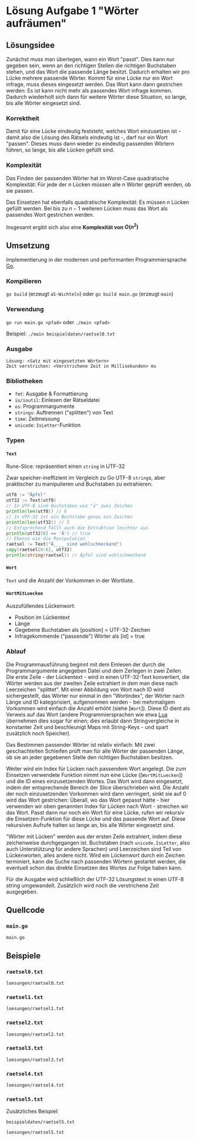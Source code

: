 # Lösung Aufgabe 1 "Wörter aufräumen"

## Lösungsidee

Zunächst muss man überlegen, wann ein Wort "passt". Dies kann nur gegeben sein, wenn an den richtigen Stellen die richtigen Buchstaben stehen, und das Wort die passende Länge besitzt. Dadurch erhalten wir pro Lücke mehrere passende Wörter. Kommt für eine Lücke nur ein Wort infrage, muss dieses eingesetzt werden. Das Wort kann dann gestrichen werden: Es ist kann nicht mehr als passendes Wort infrage kommen. Dadurch wiederholt sich dann für weitere Wörter diese Situation, so lange, bis alle Wörter eingesetzt sind.

### Korrektheit

Damit für eine Lücke eindeutig feststeht, welches Wort einzusetzen ist - damit also die Lösung des Rätsels eindeutig ist -, darf nur ein Wort "passen". Dieses muss dann wieder zu eindeutig passenden Wörtern führen, so lange, bis alle Lücken gefüllt sind.

### Komplexität

Das Finden der passenden Wörter hat im Worst-Case quadratische Komplexität: Für jede der $n$ Lücken müssen alle $n$ Wörter geprüft werden, ob sie passen.

Das Einsetzen hat ebenfalls quadratische Komplexität: Es müssen $n$ Lücken gefüllt werden. Bei bis zu $n - 1$ weiteren Lücken muss das Wort als passendes Wort gestrichen werden.

Insgesamt ergibt sich also eine **Komplexität von $O(n^2)$**

## Umsetzung

Implementierung in der modernen und performanten Programmiersprache [Go](https://golang.org).

### Kompilieren

`go build` (erzeugt `a5-Wichteln`) oder `go build main.go` (erzeugt `main`)

### Verwendung

`go run main.go <pfad>` oder `./main <pfad>`

Beispiel: `./main beispieldaten/raetsel0.txt`

### Ausgabe

```
Lösung: <Satz mit eingesetzten Wörtern>
Zeit verstrichen: <Verstrichene Zeit in Millisekunden> ms

```

### Bibliotheken

* `fmt`: Ausgabe & Formattierung
* `io/ioutil`: Einlesen der Rätseldatei
* `os`: Programmargumente
* `strings`: Auftrennen ("splitten") von Text
* `time`: Zeitmessung
* `unicode`: `IsLetter`-Funktion

### Typen

#### `Text`

Rune-Slice: repräsentiert einen `string` in UTF-32

Zwar speicher-ineffizient im Vergleich zu Go UTF-8 `string`s, aber praktischer zu manipulieren und Buchstaben zu extrahieren:

```go
utf8 := "Äpfel"
utf32 := Text(utf8)
// In UTF-8 sind Buchstaben wie "ä" zwei Zeichen
println(len(utf8)) // 6
// In UTF-32 ist ein Buchstabe genau ein Zeichen
println(len(utf32)) // 5
// Entsprechend fällt auch die Extraktion leichter aus
println(utf32[0] == 'Ä') // true
// Ebenso wie die Manipulation
raetsel := Text("Ä____ sind wohlschmeckend")
copy(raetsel[0:6], utf32)
println(string(raetsel)) // Äpfel sind wohlschmeckend
```

#### `Wort`

`Text` und die Anzahl der Vorkommen in der Wortliste.

#### `WortMitLuecken`

Auszufüllendes Lückenwort:

* Position im Lückentext
* Länge
* Gegebene Buchstaben als \[position] = UTF-32-Zeichen
* Infragekommende ("passende") Wörter als \[id] = true

### Ablauf

Die Programmausführung beginnt mit dem Einlesen der durch die Programmargumente angegeben Datei und dem Zerlegen in zwei Zeilen.
Die erste Zeile - der Lückentext - wird in einen UTF-32-Text konvertiert, die Wörter werden aus der zweiten Zeile extrahiert in dem man diese nach Leerzeichen "splittet". Mit einer Abbildung von Wort nach ID wird sichergestellt, das Wörter nur einmal in den "Wortindex", der Wörter nach Länge und ID kategorisiert, aufgenommen werden - bei mehrmaligem Vorkommen wird einfach die Anzahl erhöht (siehe [`Wort`]). Diese ID dient als Verweis auf das Wort (andere Programmiersprachen wie etwa [Lua](https://lua.org) übernehmen dies sogar für einen; dies erlaubt dann Stringvergleiche in konstanter Zeit und beschleunigt Maps mit String-Keys - und spart zusätzlich noch Speicher).

Das Bestimmen passender Wörter ist relativ einfach: Mit zwei geschachtelten Schleifen prüft man für alle Wörter der passenden Länge, ob sie an jeder gegebenen Stelle den richtigen Buchstaben besitzen.

Weiter wird ein Index für Lücken nach passendem Wort angelegt.
Die zum Einsetzen verwendete Funktion nimmt nun eine Lücke ([`WortMitLuecken`]) und die ID eines einzusetzenden Wortes. Das Wort wird dann eingesetzt, indem der entsprechende Bereich der Slice überschrieben wird. Die Anzahl der noch einzusetzenden Vorkommen wird dann verringert, sinkt sie auf 0 wird das Wort gestrichen: Überall, wo das Wort gepasst hätte - hier verwenden wir oben genannten Index für Lücken nach Wort - streichen wir das Wort. Passt dann nur noch ein Wort für eine Lücke, rufen wir rekursiv die Einsetzen-Funktion für diese Lücke und das passende Wort auf. Diese rekursiven Aufrufe halten so lange an, bis alle Wörter eingesetzt sind.

"Wörter mit Lücken" werden aus der ersten Zeile extrahiert, indem diese zeichenweise durchgegangen ist. Buchstaben (nach `unicode.IsLetter`, also auch Unterstützung für andere Sprachen) und Leerzeichen sind Teil von Lückenworten, alles andere nicht. Wird ein Lückenwort durch ein Zeichen terminiert, kann die Suche nach passenden Wörtern gestartet werden, die eventuell schon das direkte Einsetzen des Wortes zur Folge haben kann.

Für die Ausgabe wird schließlich der UTF-32 Lösungstext in einen UTF-8 string umgewandelt. Zusätzlich wird noch die verstrichene Zeit ausgegeben.

## Quellcode

### `main.go`

```file:go
main.go
```

## Beispiele

### `raetsel0.txt`

```file:
loesungen/raetsel0.txt
```

### `raetsel1.txt`

```file:
loesungen/raetsel1.txt
```

### `raetsel2.txt`

```file:
loesungen/raetsel2.txt
```

### `raetsel3.txt`

```file:
loesungen/raetsel3.txt
```

### `raetsel4.txt`

```file:
loesungen/raetsel4.txt
```

### `raetsel5.txt`

Zusätzliches Beispiel:

```file:
beispieldaten/raetsel5.txt
```

```file:
loesungen/raetsel5.txt
```
